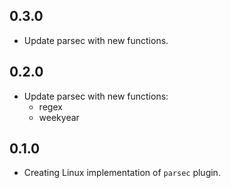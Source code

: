 ## 0.3.0

- Update parsec with new functions.

## 0.2.0

- Update parsec with new functions:
  - regex
  - weekyear

## 0.1.0

- Creating Linux implementation of `parsec` plugin.
